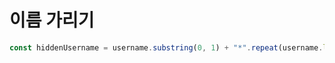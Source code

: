 # 이름 가리기

```js
const hiddenUsername = username.substring(0, 1) + "*".repeat(username.length - 1);
```
